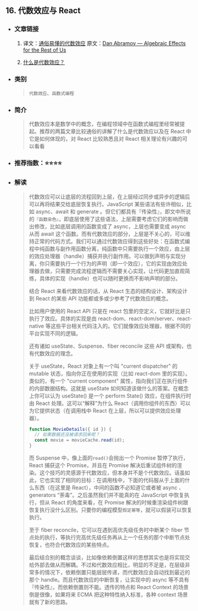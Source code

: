 ## 16. 代数效应与 React

- ### 文章链接

  1. 译文：[通俗易懂的代数效应](https://overreacted.io/zh-hans/algebraic-effects-for-the-rest-of-us/)
     原文：[Dan Abramov — Algebraic Effects for the Rest of Us
     ](https://overreacted.io/algebraic-effects-for-the-rest-of-us/)

  2. [什么是代数效应？
     ](https://www.tangshuang.net/7899.html)

- ### 类别
  > `代数效应`、`函数式编程`
- ### 简介
  > 代数效应本是数学中的概念，在编程领域中在函数式编程里经常被提起。推荐的两篇文章比较通俗的讲解了什么是代数效应以及在 React 中它是如何体现的，对 React 比较熟悉且对 React 相关理论有兴趣的可以看看
- ### 推荐指数：⭐️⭐️⭐️⭐️
- ### 解读
  > 代数效应可以让底层的流程回到上层，在上层经过同步或异步的逻辑后可以再将结果交给底层恢复执行。JavaScript 某些语法有些许相似，比如 async、await 和 generate 。但它们都具有『传染性』，即文中所说的`『函数染色』`，即底层使用了这些语法，上层需要考虑它们的影响而做出修改，比如底层调用的函数变成了 async，上层也需要变成 async 从而 await 这个函数。而有代数效应的部分，上层是不关心的，可以维持正常的代码方式。我们可以通过代数效应得到这些好处：在函数式编程中纯函数与副作用函数分离，纯函数中只需要执行一个效应，由上层的效应处理器（handle）捕获并执行副作用。可以做到声明与实现分离，你只需要执行一个行为的声明（即一个效应），它的实现由效应处理器去做，只需要完成流程逻辑而不需要关心实现，让代码更加直观简练，具体的实现（handle）也可以随时更换而不影响声明的部分。
  >
  > 结合 React 来看代数效应的话，从 React 生态的结构设计、架构设计到 React 的某些 API 功能都或多或少参考了代数效应的概念。
  >
  > 比如用户使用的 React API 只是在 react 包里的空定义，它就好比是只执行了效应。具体的实现是由 react-dom、react-dom/server、react-native 等这些平台相关代码注入的。它们就像效应处理器，根据不同的平台实现不同的逻辑。
  >
  > 还有诸如 useState、Suspense、fiber reconcile 这些 API 或架构，也有代数效应的理念。
  >
  > 关于 useState，React 对象上有一个叫 "current dispatcher" 的 mutable 状态，指向你正在使用的实现（比如 react-dom 里的实现）。类似的，有一个 "current component" 属性，指向我们正在执行组件的内部数据结构。这就是 useState 如何知道该做什么的答案。在概念上你可以认为 useState() 是一个 perform State() 效应，在组件执行时由 React 处理。这可以“解释”为什么 React（调用你组件的东西）可以为它提供状态（在调用栈中 React 在上层，所以可以提供效应处理器）。
  >
  > ```js
  > function MovieDetails({ id }) {
  >   // 如果数据还没被请求回来呢？
  >   const movie = movieCache.read(id);
  > }
  > ```
  >
  > 而 Suspense 中，像上面的`read()`会抛出一个 Promise 暂停了执行，React 捕获这个 Promise，并且在 Promise 解决后重试组件树的渲染。这个技巧的灵感源于代数效应，但本身并不是个代数效应。话虽如此，它也实现了相同的目标：在调用栈中，下面的代码服从于上面的什么东西（在这里是 React），中间的函数不必知道它或者被 async 、 generators “荼毒”。之后虽然我们并不能真的在 JavaScript 中恢复执行，但从 React 的角度来看，在 Promise 解决的时候重渲染组件树跟恢复执行没什么区别。只要你的编程模型`假定幂等`，就可以假装可以恢复执行。
  >
  > 至于 fiber reconcile，它可以在遇到高优先级任务时中断某个 fiber 节点处的执行，等执行完高优先级任务再从上一个任务的那个中断节点处恢复，也符合代数效应的某些特点。
  >
  > 最后结合别的概念谈谈，比如像依赖倒置这样的思想其实也是将实现交给外部去做从而解耦。不过和代数效应相比，明显的不足是，在层级非常多的情况下，依赖倒置只能层层传递，而代数效应会自动找到最近的那个 handle。而且代数效应的中断恢复，让实现中的 async 等不具有『传染性』，而依赖倒置则不能。透传的特点和 React Context 的场景倒是很像，如果将来 ECMA 把这种特性纳入标准，各种 context 场景就有了新的思路。
